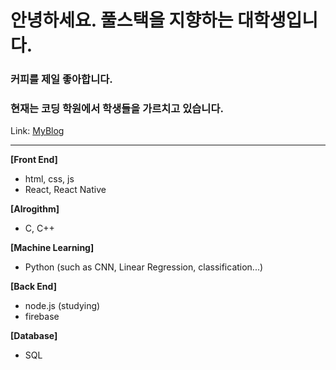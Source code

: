 # 안녕하세요. 풀스택을 지향하는 대학생입니다.
### 커피를 제일 좋아합니다.
### 현재는 코딩 학원에서 학생들을 가르치고 있습니다.

Link: [MyBlog][goblog]

[goblog]: https://medium.com/@smartosw "goBlog"

***

**[Front End]**
  * html, css, js
  * React, React Native

**[Alrogithm]**
  * C, C++

**[Machine Learning]**
  * Python (such as CNN, Linear Regression, classification...)

**[Back End]**
  * node.js (studying)
  * firebase
  
**[Database]**
  * SQL

